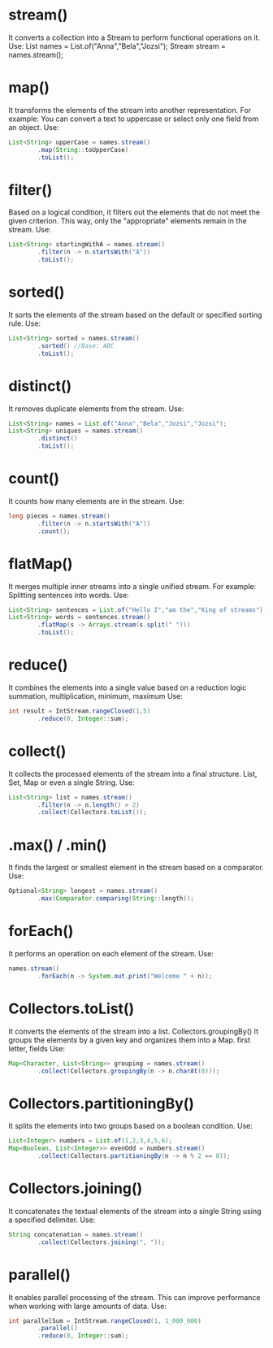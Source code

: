 # stream()

It converts a collection into a Stream to perform functional operations on it.  
Use:
List<String> names = List.of("Anna","Bela","Jozsi");
Stream<String> stream = names.stream();

# map()
It transforms the elements of the stream into another representation. For example:
You can convert a text to uppercase or select only one field from an object.
Use:
```java
List<String> upperCase = names.stream()
        .map(String::toUpperCase)
        .toList();
```  

# filter()
Based on a logical condition, it filters out the elements that do not meet the given criterion.
This way, only the "appropriate" elements remain in the stream.
Use:
```java
List<String> startingWithA = names.stream()
        .filter(n -> n.startsWith("A"))
        .toList();
```    

# sorted()
It sorts the elements of the stream based on the default or specified sorting rule.
Use:
```java
List<String> sorted = names.stream()
        .sorted() //Base: ABC
        .toList();
```  

# distinct()
It removes duplicate elements from the stream.
Use:
```java
List<String> names = List.of("Anna","Bela","Jozsi","Jozsi");
List<String> uniques = names.stream()
        .distinct()
        .toList();
```  

# count()
It counts how many elements are in the stream.
Use:
```java
long pieces = names.stream()
        .filter(n -> n.startsWith("A"))
        .count();
```  
 
# flatMap()
It merges multiple inner streams into a single unified stream. For example:
Splitting sentences into words.
Use:
```java
List<String> sentences = List.of("Hello I","am the","King of streams");
List<String> words = sentences.stream()
        .flatMap(s -> Arrays.stream(s.split(" ")))
        .toList();
```  

# reduce()
It combines the elements into a single value based on a reduction logic
summation, multiplication, minimum, maximum
Use:
```java
int result = IntStream.rangeClosed(1,5)
        .reduce(0, Integer::sum);
```  

# collect()
It collects the processed elements of the stream into a final structure.
List, Set, Map or even a single String.
Use:
```java
List<String> list = names.stream()
        .filter(n -> n.length() > 2)
        .collect(Collectors.toList());
```  

# .max() / .min()
It finds the largest or smallest element in the stream based on a comparator.
Use:
```java
Optional<String> longest = names.stream()
        .max(Comparator.comparing(String::length));
```  
# forEach()
It performs an operation on each element of the stream.
Use:
```java
names.stream()
        .forEach(n -> System.out.print("Welcome " + n));
```  

# Collectors.toList()
It converts the elements of the stream into a list.
Collectors.groupingBy()
It groups the elements by a given key and organizes them into a Map.
first letter, fields
Use:
```java
Map<Character, List<String>> grouping = names.stream()
        .collect(Collectors.groupingBy(n -> n.charAt(0)));
```  

# Collectors.partitioningBy()
It splits the elements into two groups based on a boolean condition.
Use:
```java
List<Integer> numbers = List.of(1,2,3,4,5,6);
Map<Boolean, List<Integer>> evenOdd = numbers.stream()
        .collect(Collectors.partitioningBy(n -> n % 2 == 0));
```  

# Collectors.joining()
It concatenates the textual elements of the stream into a single String using a specified delimiter.
Use:
```java
String concatenation = names.stream()
        .collect(Collectors.joining(", "));
```  

# parallel()
It enables parallel processing of the stream. This can improve performance when working with large amounts of data.
Use:
```java
int parallelSum = IntStream.rangeClosed(1, 1_000_000)
        .parallel()
        .reduce(0, Integer::sum);
```  